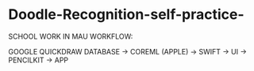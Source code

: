 # Doodle-Recognition-self-practice-

SCHOOL WORK IN MAU
WORKFLOW:

GOOGLE QUICKDRAW DATABASE -> COREML (APPLE) -> SWIFT -> UI -> PENCILKIT -> APP
